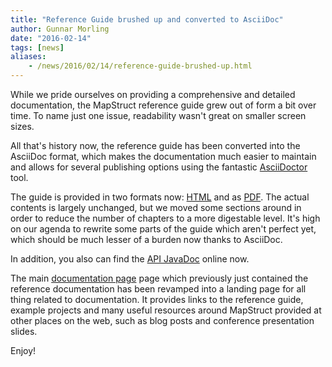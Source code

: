 ```yaml
---
title: "Reference Guide brushed up and converted to AsciiDoc"
author: Gunnar Morling
date: "2016-02-14"
tags: [news]
aliases:
    - /news/2016/02/14/reference-guide-brushed-up.html
---
```


While we pride ourselves on providing a comprehensive and detailed documentation, the MapStruct reference guide grew out of form a bit over time.
To name just one issue, readability wasn't great on smaller screen sizes.

All that's history now, the reference guide has been converted into the AsciiDoc format, which makes the documentation much easier to maintain and allows for several publishing options using the fantastic [AsciiDoctor](http://asciidoctor.org/) tool.

The guide is provided in two formats now: [HTML](/documentation/1.0/reference/html/index.html) and as [PDF](/documentation/1.0/reference/pdf/mapstruct-reference-guide.pdf). The actual contents is largely unchanged, but we moved some sections around in order to reduce the number of chapters to a more digestable level. It's high on our agenda to rewrite some parts of the guide which aren't perfect yet, which should be much lesser of a burden now thanks to AsciiDoc.

In addition, you also can find the [API JavaDoc](/documentation/1.0/api/index.html) online now.

The main [documentation page](/documentation) page which previously just contained the reference documentation has been revamped into a landing page for all thing related to documentation. It provides links to the reference guide, example projects and many useful resources around MapStruct provided at other places on the web, such as blog posts and conference presentation slides.

Enjoy!
